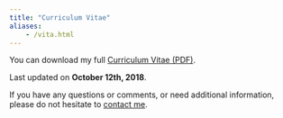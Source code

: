 ```yaml
---
title: "Curriculum Vitae"
aliases:
    - /vita.html
---
```


You can download my full [Curriculum Vitae (PDF)](/files/vita/cv-full-diego_zamboni.pdf).

Last updated on **October 12th, 2018**.

If you have any questions or comments, or need additional
information, please do not hesitate to [contact me](/contact).
